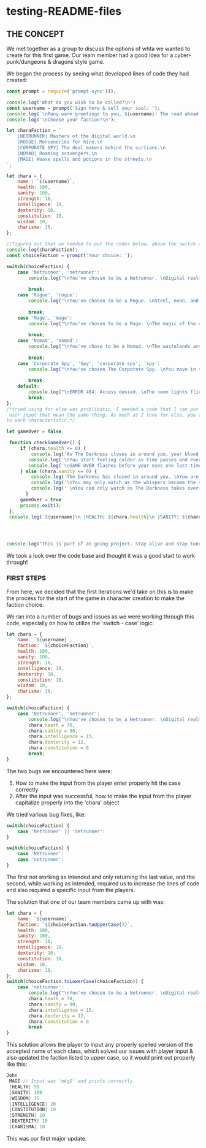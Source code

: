 # testing-README-files

## THE CONCEPT

We met together as a group to discuss the options of whta we wanted to create for this first game.  Our team member had a good idea for a cyber-punk/dungeons & dragons style game.

We began the process by seeing what developed lines of code they had created:

``` JavaScript below:
const prompt = require('prompt-sync')();

console.log('What do you wish to be called?\n')
const username = prompt('Sign here & sell your soul: ');
console.log(`\nMany warm greetings to you, ${username}! The road ahead looks hard won to travel.`);
console.log('\nChoose your faction!\n');

let charaFaction = `
    |NETRUNNER| Masters of the digital world.\n
    |ROGUE| Merceneries for hire.\n
    |CORPORATE SPY| The deal makers behind the curtians.\n
    |NOMAD| Roaming scavengers.\n
    |MAGE| Weave spells and potions in the streets.\n
`;

let chara = {
    name : `${username}`,
    health: 100,
    sanity: 100,
    strength: 10,
    intelligence: 10,
    dexterity: 10,
    constitution: 10,
    wisdom: 10,
    charisma: 10,
};

//figured out that we needed to put the codes below, above the switch case code in order for it to work properly on the terminal.
console.log(charaFaction);
const choiceFaction = prompt('Your choice: ');

switch(choiceFaction) {
    case 'Netrunner', 'netrunner':
        console.log("\nYou've chosen to be a Netrunner. \nDigital realms bend to your will, but beware the dangers lurking in the code.\n");
        
        break;
    case 'Rogue', 'rogue':
        console.log("\nYou've chosen to be a Rogue. \nSteel, neon, and blood — the city pays you to stay in the shadows.\n");
        
        break;
    case 'Mage', 'mage':
        console.log("\nYou've chosen to be a Mage. \nThe magic of the old world clashes with the tech of the new. You are the bridge between the two.\n");
        
        break;
    case 'Nomad', 'nomad':
        console.log("\nYou've chose to be a Nomad. \nThe wastelands are your home, but the city calls with its neon lights and promises.\n");
        
        break;
    case 'Corporate Spy', 'Spy', 'corporate spy', 'spy':
        console.log("\nYou've chosen The Corporate Spy. \nYou move in shadows, paid in secrets, manipulating the power players of the world.\n");
        
        break;
    default:
        console.log("\nERROR 404: Access denied. \nThe neon lights flicker in aticipation and The Darkness is closing in on you.\n");
        break;
};
/*tried using for else was problibatic. I needed a code that I can put multipule layers of
 user input that mean the same thing. As much as I love for else, you can also add so many things
to each characteristic.*/

let gameOver = false

 function checkGameOver() {
     if (chara.health <= 0) {
         console.log('As The Darkness closes in around you, your blood pools around you.'); 
        console.log('\nYou start feeling colder as time passes and every body part goes numb.'); 
        console.log('\nGAME OVER flashes before your eyes one last time before The Darkness takes over.');
     } else (chara.sanity <= 0) {
         console.log('The Darkness has closed in around you. \nYou are no longer in control of your body.');
         console.log('\nYou may only watch as the whispers become the screams of the people near by.');
         console.log(' \nYou can only watch as The Darkness takes over your body and tears througoh teh city you have grown to love.');
       } 
     gameOver = true
     process.exit();
 };
 console.log(`${username}\n |HEALTH| ${chara.health}\n |SANITY| ${chara.sanity}\n |WISDOM| ${chara.wisdom}\n |INTELLIGENCE| ${chara.intelligence}\n |CONSTITUTION| ${chara.constitution}\n |STRENGTH| ${chara.strength}\n |DEXTERITY| ${chara.dexterity}\n |CHARISMA| ${chara.charisma}`);




console.log("This is part of an going project. Stay alive and stay tuned for more coming soon...")
```

We took a look over the code base and thought it was a good start to work through!

###  FIRST STEPS

From here, we decided that the first iterations we'd take on this is to make the process for the start of the game in character creation to make the faction choice.

We ran into a number of bugs and issues as we were working through this code, especially on how to utilize the 'switch - case' logic:

``` JavaScript
let chara = {
    name: `${username}`,
    faction: `${choiceFaction}`,
    health: 100,
    sanity: 100,
    strength: 10,
    intelligence: 10,
    dexterity: 10,
    constitution: 10,
    wisdom: 10,
    charisma: 10,
};

switch(choiceFaction) {
    case 'Netrunner', 'netrunner':
        console.log("\nYou've chosen to be a Netrunner. \nDigital realms bend to your will, but beware the dangers lurking in the code.\n");
        chara.heath = 70,
        chara.sanity = 90,
        chara.intelligence = 15,
        chara.dexterity = 12,
        chara.constitution = 8
        break;
}
```

The two bugs we encountered here were:
1. How to make the input from the player enter properly hit the case correctly
2. After the input was successful, how to make the input from the player capitalize properly into the 'chara' object

We tried various bug fixes, like:

``` Javascript
switch(choiceFaction) {
    case 'Netrunner' || 'netrunner':
}

switch(choiceFaction) {
    case 'Netrunner':
    case 'netrunner':
}
```

The first not working as intended and only returning the last value, and the second, while working as intended, required us to increase the lines of code and also required a specific input from the players.

The solution that one of our team members came up with was:

``` Javascript
let chara = {
    name: `${username}`,
    faction: `${choiceFaction.toUpperCase()}`,
    health: 100,
    sanity: 100,
    strength: 10,
    intelligence: 10,
    dexterity: 10,
    constitution: 10,
    wisdom: 10,
    charisma: 10,
};
switch(choiceFaction.toLowerCase(choiceFaction)) {
    case 'netrunner':
        console.log("\nYou've chosen to be a Netrunner. \nDigital realms bend to your will, but beware the dangers lurking in the code.\n");
        chara.heath = 70,
        chara.sanity = 90,
        chara.intelligence = 15,
        chara.dexterity = 12,
        chara.constitution = 8
        break
}
```

This solution allows the player to input any properly spelled version of the accepted name of each class, which solved our issues with player input & also updated the faction listed to upper case, so it would print out properly like this:

``` javascript
John
 MAGE // Input was 'mAgE' and prints correctly 
 |HEALTH| 50
 |SANITY| 100
 |WISDOM| 15
 |INTELLIGENCE| 20
 |CONSTITUTION| 10
 |STRENGTH| 10
 |DEXTERITY| 10
 |CHARISMA| 10
```

This was our first major update.